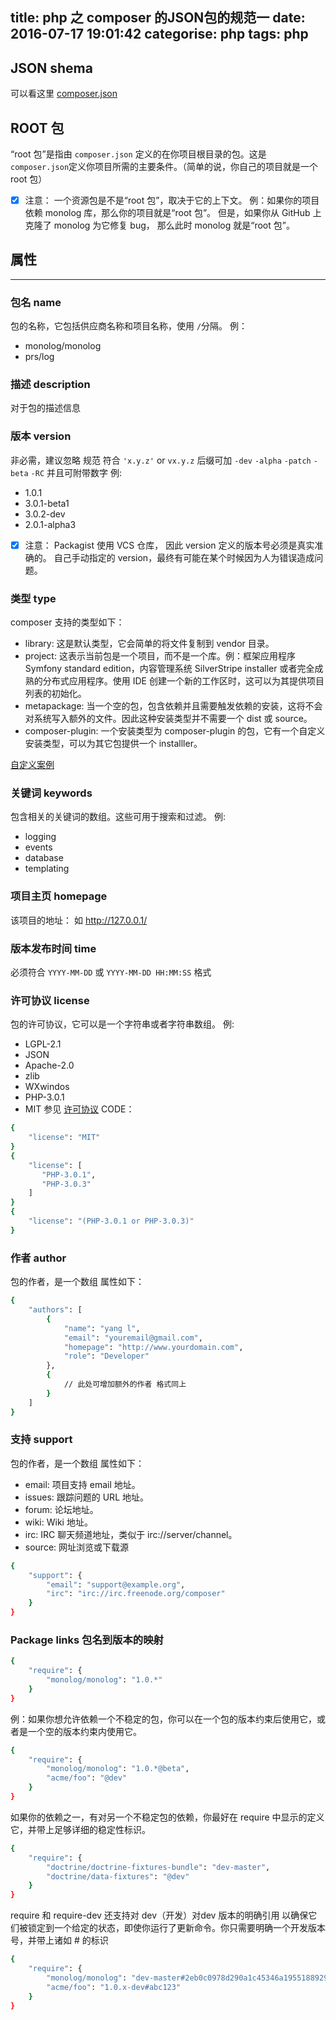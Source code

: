 title: php 之 composer 的JSON包的规范一
date: 2016-07-17 19:01:42
categorise: php
tags: php
---

## JSON shema

可以看这里 [composer.json](https://github.com/composer/composer/blob/master/res/composer-schema.json)

## ROOT 包

“root 包”是指由 `composer.json` 定义的在你项目根目录的包。这是 `composer.json`定义你项目所需的主要条件。（简单的说，你自己的项目就是一个 root 包）

- [x]  注意： 一个资源包是不是“root 包”，取决于它的上下文。 例：如果你的项目依赖 monolog 库，那么你的项目就是“root 包”。 但是，如果你从 GitHub 上克隆了 monolog 为它修复 bug， 那么此时 monolog 就是“root 包”。

## 属性
------
### 包名 name
包的名称，它包括供应商名称和项目名称，使用 `/`分隔。
例：
- monolog/monolog
- prs/log

### 描述 description
对于包的描述信息

### 版本 version

非必需，建议忽略 规范 符合 `'x.y.z'` or `vx.y.z` 后缀可加 `-dev` `-alpha` `-patch` `-beta` `-RC` 并且可附带数字
例:
- 1.0.1
- 3.0.1-beta1
- 3.0.2-dev
- 2.0.1-alpha3
- [x]  注意： Packagist 使用 VCS 仓库， 因此 version 定义的版本号必须是真实准确的。 自己手动指定的 version，最终有可能在某个时候因为人为错误造成问题。

### 类型 type

composer 支持的类型如下：

- library: 这是默认类型，它会简单的将文件复制到 vendor 目录。
- project: 这表示当前包是一个项目，而不是一个库。例：框架应用程序 Symfony standard edition，内容管理系统 SilverStripe installer 或者完全成熟的分布式应用程序。使用 IDE 创建一个新的工作区时，这可以为其提供项目列表的初始化。
- metapackage: 当一个空的包，包含依赖并且需要触发依赖的安装，这将不会对系统写入额外的文件。因此这种安装类型并不需要一个 dist 或 source。
- composer-plugin: 一个安装类型为 composer-plugin 的包，它有一个自定义安装类型，可以为其它包提供一个 installler。

[自定义案例](https://github.com/5-say/composer-doc-cn/blob/master/cn-introduction/articles/custom-installers.md)

### 关键词 keywords

包含相关的关键词的数组。这些可用于搜索和过滤。
例:
- logging
- events
- database
- templating

### 项目主页 homepage
该项目的地址： 如 http://127.0.0.1/
### 版本发布时间 time
必须符合 `YYYY-MM-DD` 或 `YYYY-MM-DD HH:MM:SS` 格式
### 许可协议 license
包的许可协议，它可以是一个字符串或者字符串数组。
例:
- LGPL-2.1
- JSON
- Apache-2.0
- zlib
- WXwindos
- PHP-3.0.1
- MIT
参见 [许可协议](http://spdx.org/licenses/)
CODE：
```bash
{
    "license": "MIT"
}
{
    "license": [
       "PHP-3.0.1",
       "PHP-3.0.3"
    ]
}
{
    "license": "(PHP-3.0.1 or PHP-3.0.3)"
}
```
### 作者 author
包的作者，是一个数组
属性如下：
```bash
{
    "authors": [
        {
            "name": "yang l",
            "email": "youremail@gmail.com",
            "homepage": "http://www.yourdomain.com",
            "role": "Developer"
        },
        {
        	// 此处可增加额外的作者 格式同上
        }
    ]
}
```
### 支持  support
包的作者，是一个数组
属性如下：
- email: 项目支持 email 地址。
- issues: 跟踪问题的 URL 地址。
- forum: 论坛地址。
- wiki: Wiki 地址。
- irc: IRC 聊天频道地址，类似于 irc://server/channel。
- source: 网址浏览或下载源
```bash
{
    "support": {
        "email": "support@example.org",
        "irc": "irc://irc.freenode.org/composer"
    }
}
```
### Package links 包名到版本的映射

```bash
{
    "require": {
        "monolog/monolog": "1.0.*"
    }
}
```
例：如果你想允许依赖一个不稳定的包，你可以在一个包的版本约束后使用它，或者是一个空的版本约束内使用它。
```bash
{
    "require": {
        "monolog/monolog": "1.0.*@beta",
        "acme/foo": "@dev"
    }
}
```
如果你的依赖之一，有对另一个不稳定包的依赖，你最好在 require 中显示的定义它，并带上足够详细的稳定性标识。
```bash
{
    "require": {
        "doctrine/doctrine-fixtures-bundle": "dev-master",
        "doctrine/data-fixtures": "@dev"
    }
}
```
require 和 require-dev 还支持对 dev（开发）对dev 版本的明确引用 以确保它们被锁定到一个给定的状态，即使你运行了更新命令。你只需要明确一个开发版本号，并带上诸如 #<ref> 的标识
```bash
{
    "require": {
        "monolog/monolog": "dev-master#2eb0c0978d290a1c45346a1955188929cb4e5db7",
        "acme/foo": "1.0.x-dev#abc123"
    }
}
```


